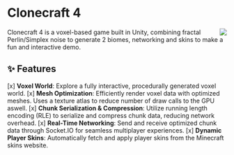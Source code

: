 # Clonecraft 4

<img align="right" src="https://github.com/user-attachments/assets/0b6ece30-db37-48e7-ac84-515254cdcf13">

Clonecraft 4 is a voxel-based game built in Unity, combining fractal Perlin/Simplex noise to generate 2 biomes, networking and skins to make a fun and interactive demo.

## ✨ Features

[x] **Voxel World**: Explore a fully interactive, procedurally generated voxel world.
[x] **Mesh Optimization**: Efficiently render voxel data with optimized meshes. Uses a texture atlas to reduce number of draw calls to the GPU aswell.
[x] **Chunk Serialization & Compression**: Utilize running length encoding (RLE) to serialize and compress chunk data, reducing network overhead.
[x] **Real-Time Networking**: Send and receive optimized chunk data through Socket.IO for seamless multiplayer experiences.
[x] **Dynamic Player Skins**: Automatically fetch and apply player skins from the Minecraft skins website.

